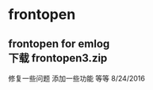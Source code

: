 # frontopen
frontopen for emlog  
下载 frontopen3.zip
---------------------------
修复一些问题
添加一些功能
等等
8/24/2016
